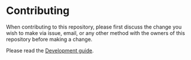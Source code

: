 # Contributing

When contributing to this repository, please first discuss the change you wish to make via issue,
email, or any other method with the owners of this repository before making a change. 

Please read the [Development guide](./Dev/Home.md).
